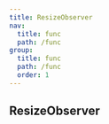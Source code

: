 ```yaml
---
title: ResizeObserver
nav:
  title: func
  path: /func
group:
  title: func
  path: /func
  order: 1
---
```


## ResizeObserver

<code hideActions='["CSB", "EXTERNAL"]' src="./demo/index.jsx" />
